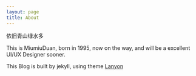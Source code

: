 ```yaml
---
layout: page
title: About
---
```


<p class="message">
  依旧青山绿水多
</p>

This is MiumiuDuan, born in 1995, now on the way, and will be a excellent UI/UX Designer sooner.

This Blog is built by jekyll, using theme [Lanyon](https://lanyon.getpoole.com)
